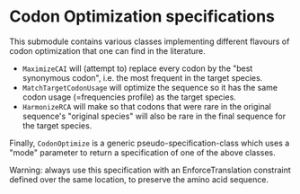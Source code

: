 # Codon Optimization specifications

This submodule contains various classes implementing different flavours of codon
optimization that one can find in the literature.

- ``MaximizeCAI`` will (attempt to) replace every codon by the
  "best synonymous codon", i.e. the most frequent in the target species.
- ``MatchTargetCodonUsage`` will optimize the sequence so it has the same codon
  usage (=frequencies profile) as the target species.
- ``HarmonizeRCA`` will make so that codons that were rare in the original sequence's
  "original species" will also be rare in the final sequence for the target species.

Finally, ``CodonOptimize`` is a generic pseudo-specification-class which uses a "mode"
parameter to return a specification of one of the above classes.

Warning: always use this specification with an EnforceTranslation constraint defined
over the same location, to preserve the amino acid sequence.
